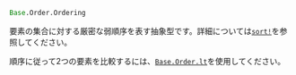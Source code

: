 ```julia
Base.Order.Ordering
```

要素の集合に対する厳密な弱順序を表す抽象型です。詳細については[`sort!`](@ref)を参照してください。

順序に従って2つの要素を比較するには、[`Base.Order.lt`](@ref)を使用してください。
